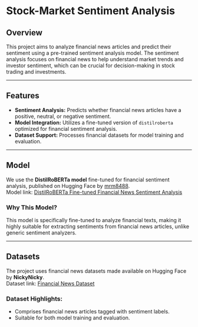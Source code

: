 # Stock-Market Sentiment Analysis

## Overview
This project aims to analyze financial news articles and predict their sentiment using a pre-trained sentiment analysis model. The sentiment analysis focuses on financial news to help understand market trends and investor sentiment, which can be crucial for decision-making in stock trading and investments.

---

## Features
- **Sentiment Analysis:** Predicts whether financial news articles have a positive, neutral, or negative sentiment.
- **Model Integration:** Utilizes a fine-tuned version of `distilroberta` optimized for financial sentiment analysis.
- **Dataset Support:** Processes financial datasets for model training and evaluation.

---

## Model
We use the **DistilRoBERTa model** fine-tuned for financial sentiment analysis, published on Hugging Face by [mrm8488](https://huggingface.co/mrm8488).  
Model link: [DistilRoBERTa Fine-tuned Financial News Sentiment Analysis](https://huggingface.co/mrm8488/distilroberta-finetuned-financial-news-sentiment-analysis)

### Why This Model?
This model is specifically fine-tuned to analyze financial texts, making it highly suitable for extracting sentiments from financial news articles, unlike generic sentiment analyzers.

---

## Datasets
The project uses financial news datasets made available on Hugging Face by **NickyNicky**.  
Dataset link: [Financial News Dataset](https://huggingface.co/datasets/NickyNicky/finance-financialmodelingprep-stock-news-sentiments-rss-feed)

### Dataset Highlights:
- Comprises financial news articles tagged with sentiment labels.
- Suitable for both model training and evaluation.
